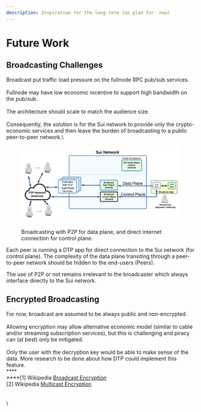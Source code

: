 ```yaml
---
description: Inspiration for the long term (no plan for  now)
---
```


# Future Work

## **Broadcasting Challenges**

Broadcast put traffic load pressure on the fullnode RPC pub/sub services.\
\
Fullnode may have low economic incentive to support high bandwidth on the pub/sub.\
\
The architecture should scale to match the audience size.\
\
Consequently, the solution is for the Sui network to provide only the crypto-economic services and then leave the burden of broadcasting to a public peer-to-peer network.\


<figure><img src="../.gitbook/assets/P2P broadcast.png" alt=""><figcaption><p>Broadcasting with P2P for data plane, and direct internet connection for control plane.</p></figcaption></figure>

Each peer is running a DTP app for direct connection to the Sui network (for control plane). The complexity of the data plane transiting through a peer-to-peer network should be hidden to the end-users (Peers).&#x20;

The use of P2P or not remains irrelevant to the broadcaster which always interface directly to the Sui network.

## **Encrypted Broadcasting**

For now, broadcast are assumed to be always public and non-encrypted.\
\
Allowing encryption may allow alternative economic model (similar to cable and/or streaming subscription services), but this is challenging and piracy can (at best) only be mitigated.\
\
Only the user with the decryption key would be able to make sense of the data. More research to be done about how DTP could implement this feature.\
****\
****\[1] Wikipedia [Broadcast Encryption](https://en.wikipedia.org/wiki/Broadcast\_encryption) \
\[2] Wikipedia [Multicast Encryption](https://en.wikipedia.org/wiki/Multicast\_encryption)\
\
\
\
